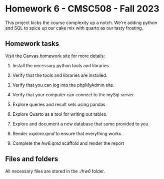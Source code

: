 # Homework 6 - CMSC508 - Fall 2023

This project kicks the course complexity up a notch. We're adding python and SQL to
spice up our cake mix with quarto as our tasty frosting.

## Homework tasks

Visit the Canvas homework site for more details:

1. Install the necessary python tools and libraries
2. Verify that the tools and libraries are installed.
3. Verify that you can log into the phpMyAdmin site.
4. Verify that your computer can connect to the mySql server.
5. Explore queries and result sets using pandas
6. Explore Quarto as a tool for writing out tables.
7. Explore and document a new database that some provided to you.

8. Render *explore.qmd* to ensure that everything works.
9. Complete the *hw6.qmd* scaffold and render the report

## Files and folders

All necessary files are stored in the *./hw6* folder.

